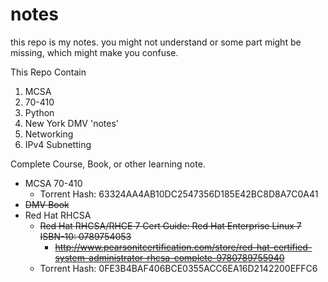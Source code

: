 # notes
this repo is my notes. you might not understand or some part might be missing, which might make you confuse.

This Repo Contain

1. MCSA
  1. 70-410
2. Python
3. New York DMV 'notes'
4. Networking
  1. IPv4 Subnetting



Complete Course, Book, or other learning note.
- MCSA 70-410
  - Torrent Hash: 63324AA4AB10DC2547356D185E42BC8D8A7C0A41
- ~~DMV Book~~
- Red Hat RHCSA
  - ~~Red Hat RHCSA/RHCE 7 Cert Guide: Red Hat Enterprise Linux 7~~ ~~ISBN-10: 0789754053~~
    - ~~http://www.pearsonitcertification.com/store/red-hat-certified-system-administrator-rhcsa-complete-9780789755940~~
  - Torrent Hash: 0FE3B4BAF406BCE0355ACC6EA16D2142200EFFC6
